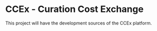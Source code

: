 CCEx - Curation Cost Exchange
====

This project will have the development sources of the CCEx platform.
